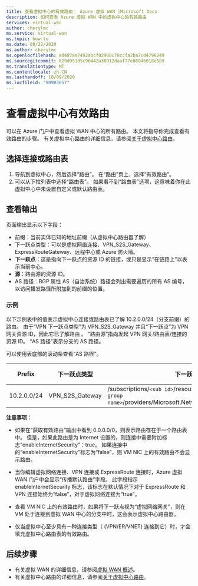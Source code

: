 ```yaml
---
title: 查看虚拟中心的有效路由： Azure 虚拟 WAN |Microsoft Docs
description: 如何查看 Azure 虚拟 WAN 中的虚拟中心的有效路由
services: virtual-wan
author: cherylmc
ms.service: virtual-wan
ms.topic: how-to
ms.date: 09/22/2020
ms.author: cherylmc
ms.openlocfilehash: ad487aa7492abcf02988c78ccfa2ba7cd4798249
ms.sourcegitcommit: 829d951d5c90442a38012daaf77e86046018e5b9
ms.translationtype: MT
ms.contentlocale: zh-CN
ms.lasthandoff: 10/09/2020
ms.locfileid: "90983657"
---
```

# <a name="view-virtual-hub-effective-routes"></a>查看虚拟中心有效路由

可以在 Azure 门户中查看虚拟 WAN 中心的所有路由。 本文将指导你完成查看有效路由的步骤。 有关虚拟中心路由的详细信息，请参阅[关于虚拟中心路由](about-virtual-hub-routing.md)。

## <a name="select-connections-or-route-tables"></a><a name="routing"></a>选择连接或路由表

1. 导航到虚拟中心，然后选择“路由”。 在“路由”页上，选择“有效路由”。
1. 可以从下拉列表中选择“路由表”。 如果看不到“路由表”选项，这意味着你在此虚拟中心中未设置自定义或默认路由表。

## <a name="view-output"></a><a name="output"></a>查看输出

页面输出显示以下字段：

* 前缀：当前实体已知的地址前缀（从虚拟中心路由器了解）
* 下一跃点类型：可以是虚拟网络连接、VPN_S2S_Gateway、ExpressRouteGateway、远程中心或 Azure 防火墙。
* **下一跃点**：这是指向下一跃点的资源 ID 的链接，或只是显示“在链路上”以表示当前中心。
* **源**：路由源的资源 ID。
* AS 路径：BGP 属性 AS（自治系统）路径会列出需要遍历的所有 AS 编号，以访问播发路径所附加到的前缀的位置。

### <a name="example"></a><a name="example"></a>示例

以下示例表中的值表示虚拟中心连接或路由表已了解 10.2.0.0/24（分支前缀）的路由。 由于“VPN 下一跃点类型”为 VPN_S2S_Gateway 并且“下一跃点”为 VPN 网关资源 ID，因此它已了解路由 。 “路由源”指向发起 VPN 网关/路由表/连接的资源 ID。 “AS 路径”表示分支的 AS 路径。

可以使用表底部的滚动条查看“AS 路径”。

| **Prefix** |  **下一跃点类型** | **下一跃点** |  **路由原点** |**AS 路径** |
| ---        | ---                | ---          | ---               | ---         |
| 10.2.0.0/24| VPN_S2S_Gateway |/subscriptions/`<sub id>`/resourceGroups/`<resource group name>`/providers/Microsoft.Network/vpnGateways/vpngw|/subscriptions/`<sub id>`/resourceGroups/`<resource group name>`/providers/Microsoft.Network/vpnGateways/vpngw| 20000|

**注意事项：**

* 如果在“获取有效路由”输出中看到 0.0.0.0/0，则表示路由存在于一个路由表中。 但是，如果此路由是为 Internet 设置的，则连接中需要附加标志“enableInternetSecurity”：true。 如果连接中的“enableInternetSecurity”标志为“false”，则 VM NIC 上的有效路由不会显示路由。

* 当你编辑虚拟网络连接、VPN 连接或 ExpressRoute 连接时，Azure 虚拟 WAN 门户中会显示“传播默认路由”字段。 此字段指示 enableInternetSecurity 标志，该标志在默认情况下对于 ExpressRoute 和 VPN 连接始终为“false”，对于虚拟网络连接为“true”。

* 查看 VM NIC 上的有效路由时，如果将下一跃点视为“虚拟网络网关”，则在 VM 处于连接到虚拟 WAN 中心的分支中时，这会表示虚拟中心路由器。

* 仅当虚拟中心至少具有一种连接类型（ (VPN/ER/VNET) 连接到它）时，才会填充虚拟中心路由表的有效路由。

## <a name="next-steps"></a>后续步骤

* 有关虚拟 WAN 的详细信息，请参阅[虚拟 WAN 概述](virtual-wan-about.md)。
* 有关虚拟中心路由的详细信息，请参阅[关于虚拟中心路由](about-virtual-hub-routing.md)。
